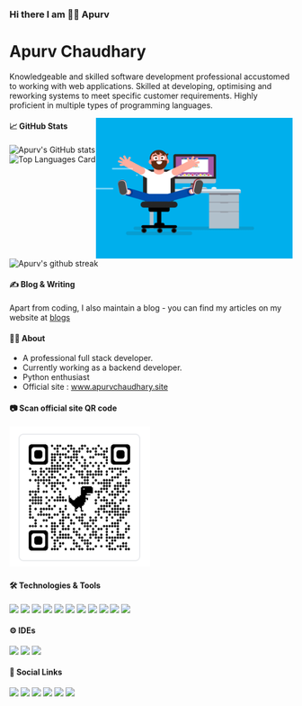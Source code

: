 ### Hi there I am 🧑‍🎓 Apurv

# Apurv Chaudhary
Knowledgeable and skilled software development professional accustomed to working with
web applications. Skilled at developing, optimising and reworking systems to meet specific
customer requirements. Highly proficient in multiple types of programming languages.

<img align="right" src="static/Rolling Chair (Reel 2017).gif" width="350" height="250"/>

#### 📈 GitHub Stats
![Apurv's GitHub stats](https://github-readme-stats.vercel.app/api?username=apurvchaudhary&theme=dracula&show_icons=true&line_height=34&count_private=true)
![Top Languages Card](https://github-readme-stats.vercel.app/api/top-langs/?username=apurvchaudhary&theme=dracula&langs_count=10)
![Apurv's github streak](https://github-readme-streak-stats.herokuapp.com/?user=apurvchaudhary&theme=dracula)

#### ✍️ Blog & Writing
Apart from coding, I also maintain a blog - you can find my articles on my website at <a href="https://www.apurvchaudhary.site/blogs" target="_blank">blogs</a>

#### 🧑‍🎓 About
<ul>
<li>A professional full stack developer.</li>
<li>Currently working as a backend developer.</li>
<li>Python enthusiast</li>
<li>Official site : <a href="https://www.apurvchaudhary.site" target="_blank">www.apurvchaudhary.site</a></li>
</ul>

#### 📷 Scan official site QR code
<img src="static/qrcode.png" width="250" height="250"/>

#### 🛠️ Technologies & Tools
<p float="left">
<img src="https://img.icons8.com/color/64/000000/python.png"/>
<img src="https://img.icons8.com/ios/64/000000/django.png"/>
<img src="https://img.icons8.com/dusk/64/000000/html-5.png"/>
<img src="https://img.icons8.com/dusk/64/000000/css3.png"/>
<img src="https://img.icons8.com/color/64/000000/javascript.png"/>
<img src="https://img.icons8.com/ios-filled/64/000000/jquery.png"/>
<img src="https://img.icons8.com/color/64/000000/postgreesql.png"/>
<img src="https://img.icons8.com/color/64/000000/mysql-logo.png"/>
<img src="https://img.icons8.com/color/64/000000/redis.png"/>
<img src="https://img.icons8.com/color/64/000000/amazon-web-services.png"/>
<img src="https://img.icons8.com/plasticine/64/000000/maximize-window--v1.png"/>
</p>

[comment]: <> (#### 🔧 Skills)

[comment]: <> (<label for="file">Python </label>&nbsp;&nbsp;&nbsp;&nbsp;&nbsp;&nbsp;&nbsp;)

[comment]: <> (<progress id="file" value="90" max="100"></progress>)

[comment]: <> (<br><br>)

[comment]: <> (<label for="file">Django </label>&nbsp;&nbsp;&nbsp;&nbsp;&nbsp;&nbsp;)

[comment]: <> (<progress id="file" value="90" max="100"></progress>)

[comment]: <> (<br><br>)

[comment]: <> (<label for="file">Html </label>&nbsp;&nbsp;&nbsp;&nbsp;&nbsp;&nbsp;&nbsp;&nbsp;&nbsp;&nbsp;)

[comment]: <> (<progress id="file" value="85" max="100"></progress>)

[comment]: <> (<br><br>)

[comment]: <> (<label for="file">Css </label>&nbsp;&nbsp;&nbsp;&nbsp;&nbsp;&nbsp;&nbsp;&nbsp;&nbsp;&nbsp;&nbsp;)

[comment]: <> (<progress id="file" value="80" max="100"></progress>)

[comment]: <> (<br><br>)

[comment]: <> (<label for="file">JavaScript </label>&nbsp;)

[comment]: <> (<progress id="file" value="60" max="100"></progress>)

[comment]: <> (<br><br>)

[comment]: <> (<label for="file">Jquery </label>&nbsp;&nbsp;&nbsp;&nbsp;&nbsp;&nbsp;)

[comment]: <> (<progress id="file" value="50" max="100"></progress>)

[comment]: <> (<br><br>)

[comment]: <> (<label for="file">Postgresql </label>&nbsp;)

[comment]: <> (<progress id="file" value="75" max="100"></progress>)

[comment]: <> (<br><br>)

[comment]: <> (<label for="file">MySql </label>&nbsp;&nbsp;&nbsp;&nbsp;&nbsp;&nbsp;&nbsp;&nbsp;)

[comment]: <> (<progress id="file" value="75" max="100"></progress>)

[comment]: <> (<br><br>)

[comment]: <> (<label for="file">Redis </label>&nbsp;&nbsp;&nbsp;&nbsp;&nbsp;&nbsp;&nbsp;&nbsp;)

[comment]: <> (<progress id="file" value="85" max="100"></progress>)

[comment]: <> (<br><br>)

[comment]: <> (<label for="file">AWS </label>&nbsp;&nbsp;&nbsp;&nbsp;&nbsp;&nbsp;&nbsp;&nbsp;&nbsp;)

[comment]: <> (<progress id="file" value="80" max="100"></progress>)

[comment]: <> (<br><br>)

[comment]: <> (<label for="file">GUI </label>&nbsp;&nbsp;&nbsp;&nbsp;&nbsp;&nbsp;&nbsp;&nbsp;&nbsp;)

[comment]: <> (<progress id="file" value="75" max="100"></progress>)

#### ⚙ IDEs
<p float="left">
<img src="https://img.icons8.com/color/64/000000/pycharm.png"/>
<img src="https://img.icons8.com/color/64/000000/intellij-idea.png"/>
<img src="https://img.icons8.com/fluent/64/000000/visual-studio-code-2019.png"/>
</p>

#### 🔗 Social Links
<a href="https://www.apurvchaudhary.site" target="_blank"><img src="https://img.icons8.com/dusk/64/000000/domain.png"/></a>
<a href="https://www.instagram.com/apurvchaudhary96/" target="_blank"><img src="https://img.icons8.com/cute-clipart/64/000000/instagram-new.png"/></a>
<a href="https://www.linkedin.com/in/apurv-chaudhary-9b0b7372/" target="_blank"><img src="https://img.icons8.com/cute-clipart/64/000000/linkedin.png"/></a>
<a href="mailto:apurv.sirohi@gmail.com" target="_blank"><img src="https://img.icons8.com/cute-clipart/64/000000/gmail.png"/></a>
<a href="https://wa.me/918553743806" target="_blank"><img src="https://img.icons8.com/cute-clipart/64/000000/whatsapp.png"/></a>
<a href="tel:+91-8553743806" target="_blank"><img src="https://img.icons8.com/cute-clipart/64/000000/phone.png"/></a>